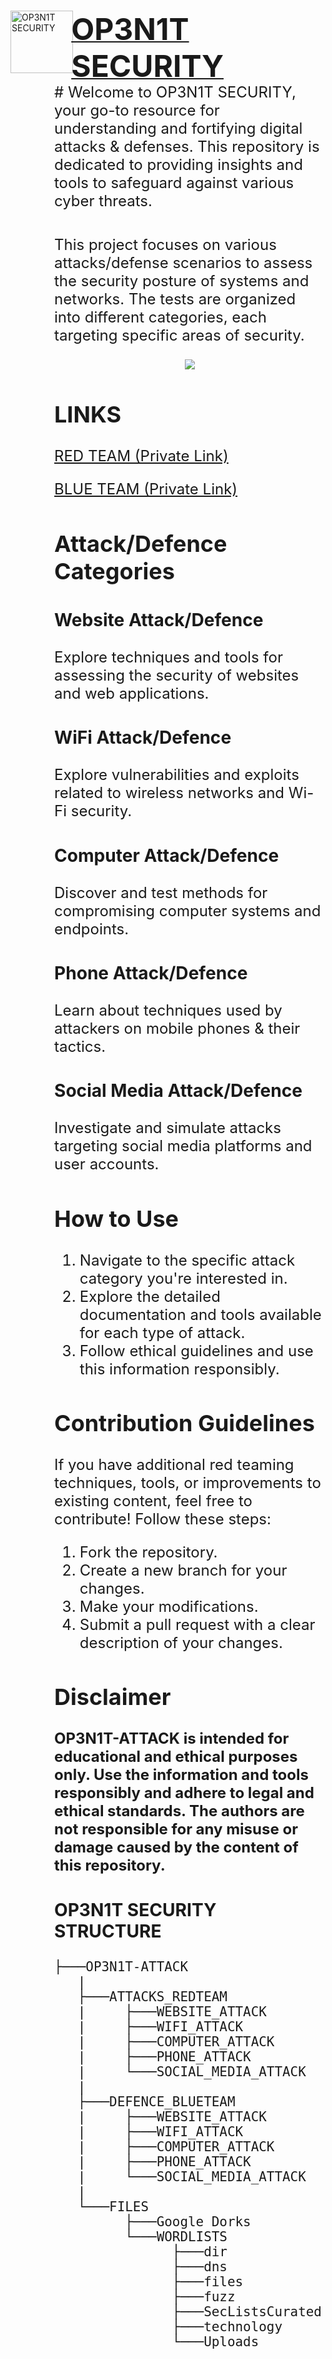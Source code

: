 <a href="https://OP3N1T.org">
    <div style="margin-bottom:1em;"> 
        <img style="margin-right:-.2em;" align="left" src="https://i.ibb.co/hDr6c06/op3n1t-security-logo2.jpg" title="OP3N1T SECURITY" width="100" height="100"/>
    </div>
    <div style="margin-bottom:-1.5em;">
        <h1 display="display:inline;">
            <font size="+4">OP3N1T SECURITY</font>
        </h1>
    </div>
</a>

<div style="margin-left:5em;">
    <span style="vertical-align: middle;"><font size="+2"> # Welcome to OP3N1T SECURITY, 
    your go-to resource for understanding and fortifying digital attacks & defenses. This repository is dedicated to providing insights and tools to safeguard against various cyber threats.</font></span>
</div>
<br>
<div style="margin-left:5em;">
    <span style="vertical-align: middle;"><font size="+2">

This project focuses on various attacks/defense scenarios to assess the security posture of systems and networks. The tests are organized into different categories, each targeting specific areas of security.

<p align="center">
  <img src="https://readme-typing-svg.demolab.com/?lines=for+educational+and+ethical+purposes+only; Use+responsibly+and+adhere+to+legal+standards!;The+author+is+not+responsible+for+misuse! &font=Fira%20Code&center=true&width=800&height=50&duration=4000&pause=1000">
</p>

## LINKS

[RED TEAM (Private Link)](https://github.com/OP3N1T-SECURITY/OP3N1T-SECURITY/blob/main/ATTACKS_REDTEAM/README.md)

[BLUE TEAM (Private Link)](https://github.com/OP3N1T-SECURITY/OP3N1T-SECURITY/blob/main/DEFENCE_BLUETEAM/README.md)

## Attack/Defence Categories

### Website Attack/Defence
Explore techniques and tools for assessing the security of websites and web applications.

### WiFi Attack/Defence
Explore vulnerabilities and exploits related to wireless networks and Wi-Fi security.

### Computer Attack/Defence
Discover and test methods for compromising computer systems and endpoints.

### Phone Attack/Defence
Learn about techniques used by attackers on mobile phones & their tactics.

### Social Media Attack/Defence
Investigate and simulate attacks targeting social media platforms and user accounts.

## How to Use

1. Navigate to the specific attack category you're interested in.
2. Explore the detailed documentation and tools available for each type of attack.
3. Follow ethical guidelines and use this information responsibly.

## Contribution Guidelines

If you have additional red teaming techniques, tools, or improvements to existing content, feel free to contribute! Follow these steps:

1. Fork the repository.
2. Create a new branch for your changes.
3. Make your modifications.
4. Submit a pull request with a clear description of your changes.

## Disclaimer

**OP3N1T-ATTACK is intended for educational and ethical purposes only. Use the information and tools responsibly and adhere to legal and ethical standards. The authors are not responsible for any misuse or damage caused by the content of this repository.**


### OP3N1T SECURITY STRUCTURE
```
├───OP3N1T-ATTACK
   |
   ├───ATTACKS_REDTEAM
   |     ├───WEBSITE_ATTACK
   |     ├───WIFI_ATTACK
   |     ├───COMPUTER_ATTACK
   |     ├───PHONE_ATTACK
   |     └───SOCIAL_MEDIA_ATTACK
   |
   ├───DEFENCE_BLUETEAM
   |     ├───WEBSITE_ATTACK
   |     ├───WIFI_ATTACK
   |     ├───COMPUTER_ATTACK
   |     ├───PHONE_ATTACK
   |     └───SOCIAL_MEDIA_ATTACK
   |
   └───FILES
         ├───Google Dorks
         └───WORDLISTS
               ├───dir
               ├───dns
               ├───files
               ├───fuzz
               ├───SecListsCurated
               ├───technology
               └───Uploads
```
